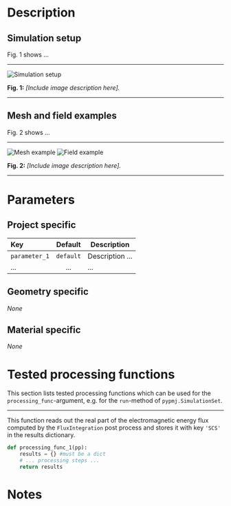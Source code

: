 # Description


## Simulation setup

Fig. 1 shows ...

------
![Simulation setup][setup]

**Fig. 1:** *[Include image description here].*

------

## Mesh and field examples

Fig. 2 shows ...

------
![Mesh example][mesh] ![Field example][field]

**Fig. 2:** *[Include image description here].*

------

[setup]: example_geometry.png "Example geometry"
[mesh]: example_mesh.png "Example mesh"
[field]: example_field.png "Example field"

# Parameters

## Project specific

Key | Default | Description
:---|:-------:| -----------
`parameter_1` | `default` | Description ...
... | ... | ...

## Geometry specific

*None*

## Material specific

*None*

# Tested processing functions

This section lists tested processing functions which can be used for the 
`processing_func`-argument, e.g. for the `run`-method of
`pypmj.SimulationSet`.

---

This function reads out the real part of the electromagnetic energy flux
computed by the `FluxIntegration` post process and stores it with key `'SCS'`
in the results dictionary.

~~~~~~~~~~~~~~~~~~~~~~~~~~~~ python
def processing_func_1(pp):
    results = {} #must be a dict
    # ... processing steps ...
    return results
~~~~~~~~~~~~~~~~~~~~~~~~~~~~

# Notes

